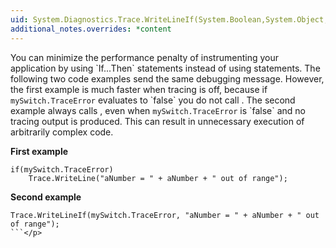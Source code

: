 ```yaml
---
uid: System.Diagnostics.Trace.WriteLineIf(System.Boolean,System.Object,System.String)
additional_notes.overrides: *content
---
```


<p>You can minimize the performance penalty of instrumenting your application by using `If...Then` statements instead of using <xref href="System.Diagnostics.Trace.WriteLineIf(System.Boolean,System.String)"></xref> statements. The following two code examples send the same debugging message. However, the first example is much faster when tracing is off, because if <code>mySwitch.TraceError</code> evaluates to `false` you do not call <xref href="System.Diagnostics.Trace.WriteLine(System.String)"></xref>. The second example always calls <xref href="System.Diagnostics.Trace.WriteLineIf(System.Boolean,System.String)"></xref>, even when <code>mySwitch.TraceError</code> is `false` and no tracing output is produced. This can result in unnecessary execution of arbitrarily complex code.  
  
 **First example**  
  
```  
if(mySwitch.TraceError)   
    Trace.WriteLine("aNumber = " + aNumber + " out of range");  
```  
  
 **Second example**  
  
```  
Trace.WriteLineIf(mySwitch.TraceError, "aNumber = " + aNumber + " out of range");  
```</p>


